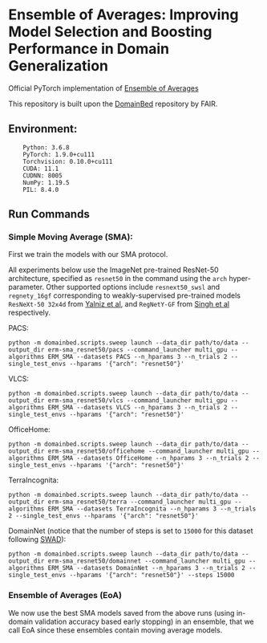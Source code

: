 # Ensemble of Averages: Improving Model Selection and Boosting Performance in Domain Generalization

Official PyTorch implementation of [Ensemble of Averages](https://arxiv.org/pdf/2110.10832)

This repository is built upon the [DomainBed](https://github.com/facebookresearch/DomainBed) repository by FAIR.

## Environment:
```
	Python: 3.6.8
	PyTorch: 1.9.0+cu111
	Torchvision: 0.10.0+cu111
	CUDA: 11.1
	CUDNN: 8005
	NumPy: 1.19.5
	PIL: 8.4.0
  ```
  
## Run Commands

### Simple Moving Average (SMA):
First we train the models with our SMA protocol.
  
All experiments below use the ImageNet pre-trained ResNet-50 architecture, specified as `resnet50` in the command using the `arch` hyper-parameter. Other supported options include `resnext50_swsl` and `regnety_16gf` corresponding to weakly-supervised pre-trained models `ResNeXt-50 32x4d` from [Yalniz et al](https://arxiv.org/pdf/1905.00546), and `RegNetY-GF` from [Singh et al](https://arxiv.org/pdf/2201.08371.pdf) respectively.
  
PACS:
```
python -m domainbed.scripts.sweep launch --data_dir path/to/data --output_dir erm-sma_resnet50/pacs --command_launcher multi_gpu --algorithms ERM_SMA --datasets PACS --n_hparams 3 --n_trials 2 --single_test_envs --hparams '{"arch": "resnet50"}'
```

VLCS:
```
python -m domainbed.scripts.sweep launch --data_dir path/to/data --output_dir erm-sma_resnet50/vlcs --command_launcher multi_gpu --algorithms ERM_SMA --datasets VLCS --n_hparams 3 --n_trials 2 --single_test_envs --hparams '{"arch": "resnet50"}'
```

OfficeHome:
```
python -m domainbed.scripts.sweep launch --data_dir path/to/data --output_dir erm-sma_resnet50/officehome --command_launcher multi_gpu --algorithms ERM_SMA --datasets OfficeHome --n_hparams 3 --n_trials 2 --single_test_envs --hparams '{"arch": "resnet50"}'
```

TerraIncognita:
```
python -m domainbed.scripts.sweep launch --data_dir path/to/data --output_dir erm-sma_resnet50/terra --command_launcher multi_gpu --algorithms ERM_SMA --datasets TerraIncognita --n_hparams 3 --n_trials 2 --single_test_envs --hparams '{"arch": "resnet50"}'
```

DomainNet (notice that the number of steps is set to `15000` for this dataset following [SWAD](https://arxiv.org/abs/2102.08604)):
```
python -m domainbed.scripts.sweep launch --data_dir path/to/data --output_dir erm-sma_resnet50/domainnet --command_launcher multi_gpu --algorithms ERM_SMA --datasets DomainNet --n_hparams 3 --n_trials 2 --single_test_envs --hparams '{"arch": "resnet50"}' --steps 15000
```

### Ensemble of Averages (EoA)
We now use the best SMA models saved from the above runs (using in-domain validation accuracy based early stopping) in an ensemble, that we call EoA since these ensembles contain moving average models.


